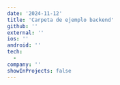 ```yaml
---
date: '2024-11-12'
title: 'Carpeta de ejemplo backend'
github: ''
external: ''
ios: ''
android: ''
tech:
  -
company: ''
showInProjects: false
---
```

